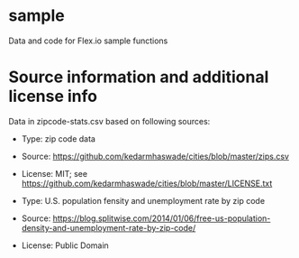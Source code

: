# sample

Data and code for Flex.io sample functions


# Source information and additional license info

Data in zipcode-stats.csv based on following sources:

* Type: zip code data
* Source: https://github.com/kedarmhaswade/cities/blob/master/zips.csv
* License: MIT; see https://github.com/kedarmhaswade/cities/blob/master/LICENSE.txt

* Type: U.S. population fensity and unemployment rate by zip code
* Source: https://blog.splitwise.com/2014/01/06/free-us-population-density-and-unemployment-rate-by-zip-code/
* License: Public Domain

